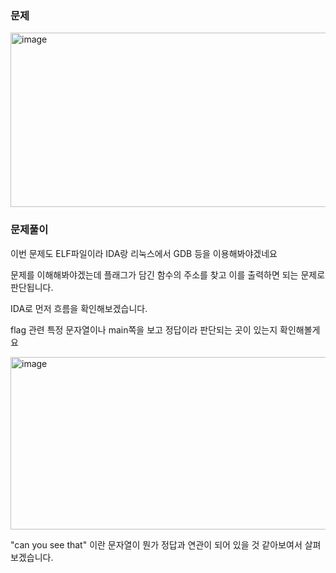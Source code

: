
### 문제

<img width="748" height="279" alt="image" src="https://github.com/user-attachments/assets/908bf364-c76e-43d5-806a-360a63ffabab" />


### 문제풀이

이번 문제도 ELF파일이라 IDA랑 리눅스에서 GDB 등을 이용해봐야겠네요 

문제를 이해해봐야겠는데 플래그가 담긴 함수의 주소를 찾고 이를 출력하면 되는 문제로 판단됩니다.

IDA로 먼저 흐름을 확인해보겠습니다.

flag 관련 특정 문자열이나 main쪽을 보고 정답이라 판단되는 곳이 있는지 확인해볼게요

<img width="666" height="276" alt="image" src="https://github.com/user-attachments/assets/3536280c-7a1d-4633-b960-4973ac3ecb7d" />

"can you see that" 이란 문자열이 뭔가 정답과 연관이 되어 있을 것 같아보여서 살펴보겠습니다.
